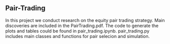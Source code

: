 ## Pair-Trading

In this project we conduct research on the equity pair trading strategy. Main discoveries are included in the PairTrading.pdf. The code to generate the plots and tables could be found in pair_trading.ipynb. pair_trading.py includes main classes and functions for pair selecion and simulation.
